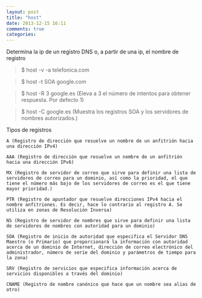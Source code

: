 ```yaml
---
layout: post
title: "host"
date: 2013-12-15 16:11
comments: true
categories: 
---
```

Determina la ip de un registro DNS o, a partir de una ip, el nombre de registro

>$ host -v -a telefonica.com

>$ host -t SOA google.com

>$ host -R 3 google.es (Eleva a 3 el número de intentos para obtener respuesta. Por defecto 1)

>$ host -C google.es (Muestra los registros SOA y los servidores de nombres autorizados.)

Tipos de registros

	A (Registro de dirección que resuelve un nombre de un anfitrión hacia una dirección IPv4)

	AAA (Registro de dirección que resuelve un nombre de un anfitrión hacia una dirección IPv6)

	MX (Registro de servidor de correo que sirve para definir una lista de servidores de correo para un dominio, así como la prioridad, el que tiene el número más bajo de los servidores de correo es el que tiene mayor prioridad.)

	PTR (Registro de apuntador que resuelve direcciones IPv4 hacia el nombre anfitriones. Es decir, hace lo contrario al registro A. Se utiliza en zonas de Resolución Inversa)

	NS (Registro de servidor de nombres que sirve para definir una lista de servidores de nombres con autoridad para un dominio)

	SOA (Registro de inicio de autoridad que especifica el Servidor DNS Maestro (o Primario) que proporcionará la información con autoridad acerca de un dominio de Internet, dirección de correo electrónico del administrador, número de serie del dominio y parámetros de tiempo para la zona)

	SRV (Registro de servicios que especifica información acerca de servicios disponibles a través del dominio)

	CNAME (Registro de nombre canónico que hace que un nombre sea alias de otro)


